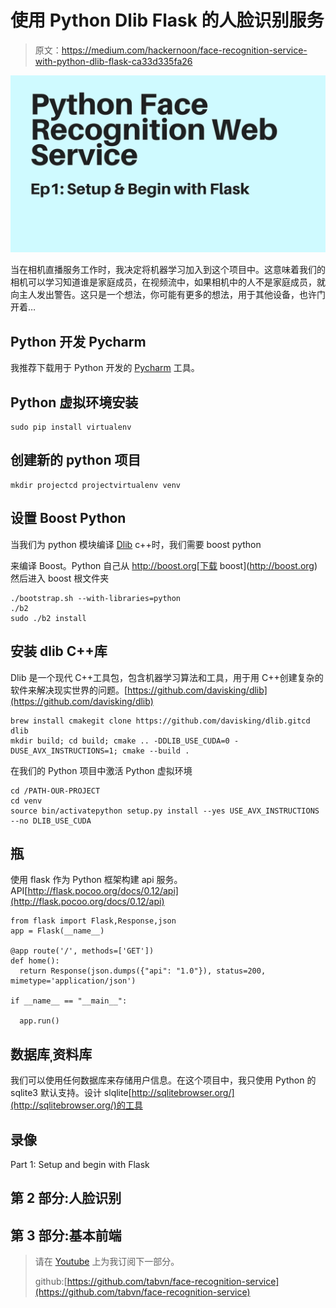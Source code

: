 # 使用 Python Dlib Flask 的人脸识别服务

> 原文：<https://medium.com/hackernoon/face-recognition-service-with-python-dlib-flask-ca33d335fa26>

![](img/a2cbc68c34063fc4cb83cdcadada8ad6.png)

当在相机直播服务工作时，我决定将机器学习加入到这个项目中。这意味着我们的相机可以学习知道谁是家庭成员，在视频流中，如果相机中的人不是家庭成员，就向主人发出警告。这只是一个想法，你可能有更多的想法，用于其他设备，也许门开着…

## Python 开发 Pycharm

我推荐下载用于 Python 开发的 [Pycharm](https://www.jetbrains.com/pycharm/download/) 工具。

## Python 虚拟环境安装

```
sudo pip install virtualenv
```

## 创建新的 python 项目

```
mkdir projectcd projectvirtualenv venv
```

## 设置 Boost Python

当我们为 python 模块编译 [Dlib](https://github.com/davisking/dlib) c++时，我们需要 boost python

来编译 Boost。Python 自己从 http://boost.org[下载 boost](http://boost.org)然后进入 boost 根文件夹

```
./bootstrap.sh --with-libraries=python
./b2
sudo ./b2 install
```

## 安装 dlib C++库

Dlib 是一个现代 C++工具包，包含机器学习算法和工具，用于用 C++创建复杂的软件来解决现实世界的问题。[https://github.com/davisking/dlib](https://github.com/davisking/dlib)

```
brew install cmakegit clone https://github.com/davisking/dlib.gitcd dlib
mkdir build; cd build; cmake .. -DDLIB_USE_CUDA=0 -DUSE_AVX_INSTRUCTIONS=1; cmake --build .
```

在我们的 Python 项目中激活 Python 虚拟环境

```
cd /PATH-OUR-PROJECT
cd venv
source bin/activatepython setup.py install --yes USE_AVX_INSTRUCTIONS --no DLIB_USE_CUDA
```

## 瓶

使用 flask 作为 Python 框架构建 api 服务。API[http://flask.pocoo.org/docs/0.12/api](http://flask.pocoo.org/docs/0.12/api)

```
from flask import Flask,Response,json
app = Flask(__name__)

@app route('/', methods=['GET'])
def home():
  return Response(json.dumps({"api": "1.0"}), status=200, mimetype='application/json')

if __name__ == "__main__":

  app.run()
```

## 数据库ˌ资料库

我们可以使用任何数据库来存储用户信息。在这个项目中，我只使用 Python 的 sqlite3 默认支持。设计 slqlite[http://sqlitebrowser.org/](http://sqlitebrowser.org/)的工具

## 录像

Part 1: Setup and begin with Flask

## 第 2 部分:人脸识别

## 第 3 部分:基本前端

> 请在 [Youtube](https://www.youtube.com/channel/UCtS27upPphvp_lH_ttXsANA) 上为我订阅下一部分。
> 
> github:[https://github.com/tabvn/face-recognition-service](https://github.com/tabvn/face-recognition-service)